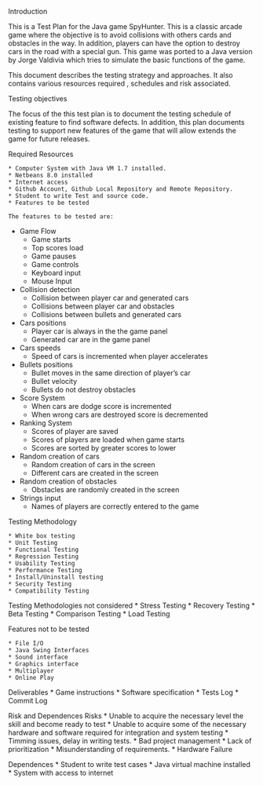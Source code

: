 Introduction

This is a Test Plan for the Java game SpyHunter. This is a classic arcade game where the objective is to avoid collisions with others cards and obstacles in the way. In addition, players can have the option to destroy cars in the road with a special gun. 
This game was ported to a Java version by Jorge Valdivia which tries to simulate the basic functions of the game.

This document describes the testing strategy and approaches. It also contains various resources required , schedules and risk associated.

Testing objectives

The focus of the this test plan is to document the testing schedule of existing feature to find software defects. In addition, this plan documents testing to support new features of the game that will allow extends the game for future releases. 

Required Resources 

	* Computer System with Java VM 1.7 installed.
	* Netbeans 8.0 installed
	* Internet access
	* Github Account, Github Local Repository and Remote Repository.
	* Student to write Test and source code.
	* Features to be tested 
	
	The features to be tested are:
* Game Flow
	* Game starts
	* Top scores load
	* Game pauses
	* Game controls
	* Keyboard input
	* Mouse Input
* Collision detection
	* Collision between player car and generated cars
	* Collisions between player car and obstacles
	* Collisions between bullets and generated cars
* Cars positions
	* Player car is always in the the game panel
	* Generated car are in the game panel
* Cars speeds
	* Speed of cars is incremented when player accelerates
* Bullets positions
	* Bullet moves in the same direction of player’s car 
	* Bullet velocity
	* Bullets do not destroy obstacles
* Score System
	* When cars are dodge score is incremented
	* When wrong cars are destroyed score is decremented
* Ranking System
	* Scores of player are saved
	* Scores of players are loaded when game starts
	* Scores are sorted by greater scores to lower
* Random creation of cars
	* Random creation of cars in the screen
	* Different cars are created in the screen
* Random creation of obstacles
	* Obstacles are randomly created in the screen
* Strings input
	* Names of players are correctly entered to the game

Testing Methodology
	
	* White box testing
	* Unit Testing
	* Functional Testing
	* Regression Testing
	* Usability Testing
	* Performance Testing
	* Install/Uninstall testing
	* Security Testing
	* Compatibility Testing

Testing Methodologies not considered
	* Stress Testing
	* Recovery Testing
	* Beta Testing
	* Comparison Testing
	* Load Testing

Features not to be tested
	
	* File I/O
	* Java Swing Interfaces
	* Sound interface
	* Graphics interface
	* Multiplayer
	* Online Play

Deliverables
	* Game instructions
	* Software specification
	* Tests Log
	* Commit Log

Risk and Dependences
Risks
	* Unable to acquire the necessary level the skill and become ready to test
	* Unable to acquire some of the necessary hardware and software required for integration and system testing
	* Timming issues, delay in writing tests. 
	* Bad project management 
	* Lack of prioritization
	* Misunderstanding of requirements.
	* Hardware Failure 

Dependences
	* Student to write test cases
	* Java virtual machine installed
	* System with access to internet


